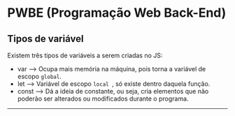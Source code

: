 # PWBE (Programação Web Back-End)

## Tipos de variável
Existem três tipos de variáveis a serem criadas no JS:
* var --> Ocupa mais memória na máquina, pois torna a variável de escopo `` global ``.
* let --> Variável de escopo ``local ``, só existe dentro daquela função.
* const --> Dá a ideia de constante, ou seja, cria elementos que não poderão ser alterados ou modificados durante o programa.

---